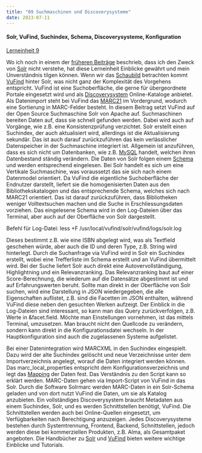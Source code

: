 ```yaml
---
title: "09 Suchmaschinen und Discoverysysteme"
date: 2023-07-11
---
```

#### Solr, VuFind, Suchindex, Schema, Discoverysysteme, Konfiguration
[Lerneinheit 9](https://pad.gwdg.de/F1wvRpdtR8-Mcv8so8NjUQ#)

Wo ich noch in einem der [früheren Beiträge](https://shkrms.github.io/lerntagebuch_bain/2023/07/11/tag3.html) beschrieb, dass ich den Zweck von [Solr](https://lucene.apache.org/solr/guide/8_7/solr-tutorial.html) nicht verstehe, hat diese Lerneinheit Einblicke gewährt und mein Unverständnis tilgen können. Wenn wir das [Schaubild](https://shkrms.github.io/lerntagebuch_bain/2023/07/11/tag2.html) betrachten kommt [VuFind](https://github.com/vufind-org/learning-vufind-book/releases/download/v1.1.2/LearningVuFind.pdf) hinter Solr, was nicht ganz der Komplexität des Vorgehens entspricht. VuFind ist eine Suchoberfläche, die gerne für übergeordnete Portale eingesetzt wird und als [Discoverysystem](https://de.wikipedia.org/wiki/Discovery-System) Online-Kataloge anbietet. Als Datenimport steht bei VuFind das [MARC21](https://shkrms.github.io/lerntagebuch_bain/2023/07/11/tag4.html) im Vordergrund, wodurch eine Sortierung in MARC-Felder besteht. In diesem Beitrag setzt VuFind auf der Open Source Suchmaschine Solr von Apache auf. Suchmaschinen bereiten Daten auf, dass sie schnell gefunden werden. Dabei wird auch auf Vorgänge, wie z.B. eine Konsistenzprüfung verzichtet. Solr erstellt einen Suchindex, der auch aktualisiert wird, allerdings ist die Aktualisierung sekundär. Das ist auch darauf zurückzuführen das kein verlässlicher Datenspeicher in der Suchmaschine integriert ist. Allgemein ist anzuführen, dass es sich nicht um Datenbanken, wie z.B. [MySQL](https://de.wikipedia.org/wiki/MySQL) handelt, welchen ihren Datenbestand ständig verändern. Die Daten von Solr folgen einem [Schema](https://vufind.org/wiki/development:architecture:solr_index_schema) und werden entsprechend eingelesen. Bei Solr handelt es sich um eine Vertikale Suchmaschine, was voraussetzt das sie sich nach einem Datenmodel orientiert. Da VuFind die eigentliche Suchoberfläche der Endnutzer darstellt, liefert sie die homogenisierten Daten aus den Bibliothekskatalogen und das entsprechende Schema, welches sich nach MARC21 orientiert. Das ist darauf zurückzuführen, dass Bibliotheken weniger Volltextsuchen machen und die Suche in Erschliessungsdaten vorziehen. Das eingelesene Schema wird in den Log-Dateien über das Terminal, aber auch auf der Oberfläche von Solr dargestellt.

Befehl für Log-Datei:  less +F /usr/local/vufind/solr/vufind/logs/solr.log

Dieses bestimmt z.B. wie eine ISBN abgelegt wird, was als Textfield geschehen würde, aber auch die ID und deren Type, z.B. String wird hinterlegt. Durch die Suchanfrage via VuFind wird in Solr ein Suchindex erstellt, wobei eine Trefferliste im Schema erstellt und an VuFind übermittelt wird. Bei der Suche liefert Solr auch direkt eine Autovervollständigung, Highlightning und ein Relevanzranking. Das Relevanzranking baut auf einer Score-Berechnung, die wiederum auf die Datensätze abgestimmt ist und auf Erfahrungswerten beruht. Sollte man direkt in der Oberfläche von Solr suchen, wird eine Darstellung in JSON wiedergegeben, die alle Eigenschaften auflistet, z.B. sind die Facetten im JSON enthalten, während VuFind diese neben den gesuchten Werken aufzeigt. Der Einblick in die Log-Dateien sind interessant, so kann man das Query zurückverfolgen, z.B. Werte in &facet.field. Möchte man Einstellungen vornehmen, ist das mittels Terminal, umzusetzen. Man braucht nicht den Quellcode zu verändern, sondern kann direkt in die Konfigurationsdatei wechseln. In der Hauptkonfiguration sind auch die zugelassenen Systeme aufgelistet. 

Bei einer Datenintegration wird MARCXML in den Suchindex eingespielt. Dazu wird der alte Suchindex gelöscht und neue Verzeichnisse unter dem Importverzeichnis angelegt, worauf die Daten integriert werden können. Das marc_local_properties entspricht dem Konfigurationsverzeichnis und legt das [Mapping](https://shkrms.github.io/lerntagebuch_bain/2023/07/11/tag8.html) der Daten fest. Das Verständnis zu den Script kann so erklärt werden. MARC-Daten gehen via Import-Script von VuFind in das Solr. Durch die Software Solrmarc werden MARC-Daten in ein Solr-Schema geladen und von dort nutzt VuFind die Daten, um sie als Katalog anzubieten. Ein vollständiges Discoverysystem braucht Metadaten aus einem Suchindex, Solr, und es werden Schnittstellen benötigt, VuFind. Die Schnittstellen werden auch bei Online-Quellen eingesetzt, um Verfügbarkeiten nach Berechtigung anzuzeigen. Jedes Discoverysysteme bestehen durch Systemtrennung, Frontend, Backend, Schnittstellen, jedoch werden diese bei kommerziellen Produkten, z.B. Alma, als Gesamtpaket angeboten. Die Handbücher zu [Solr](https://lucene.apache.org/solr/guide/8_7/solr-tutorial.html) und [VuFind](https://github.com/vufind-org/learning-vufind-book/releases/download/v1.1.2/LearningVuFind.pdf) bieten weitere wichtige Einblicke und Tutorials. 
